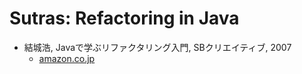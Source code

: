 # Sutras: Refactoring in Java

- 結城浩, Javaで学ぶリファクタリング入門, SBクリエイティブ, 2007
  - [amazon.co.jp](https://www.amazon.co.jp/dp/B00I8AT1EU/)